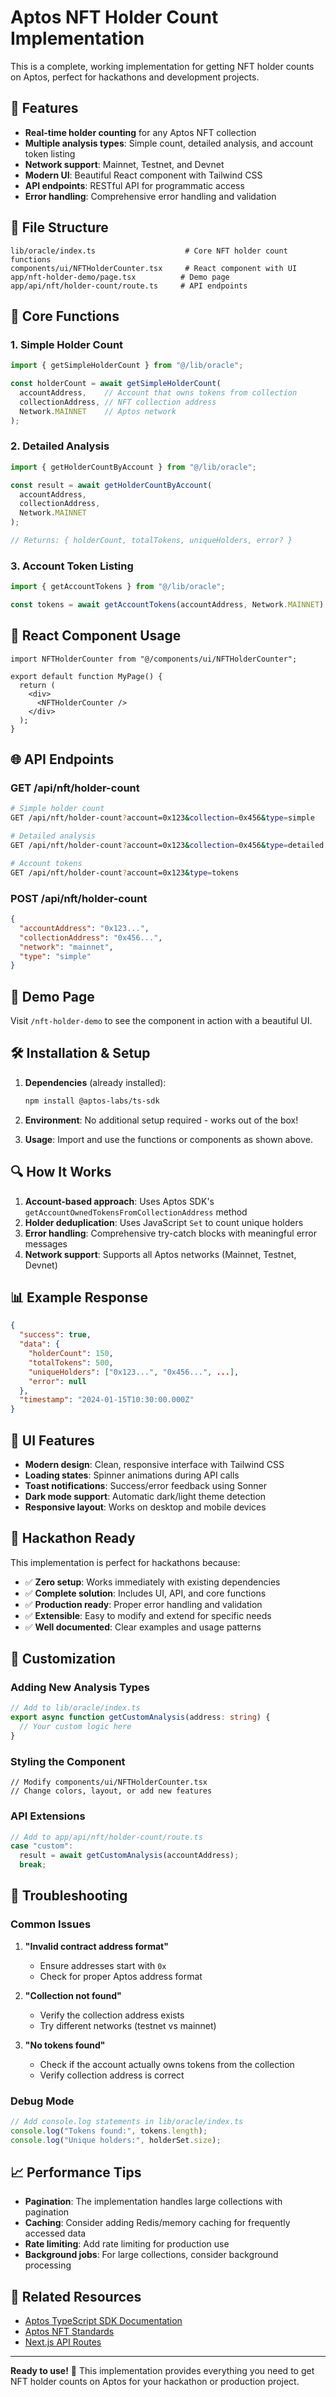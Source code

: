 # Aptos NFT Holder Count Implementation

This is a complete, working implementation for getting NFT holder counts on Aptos, perfect for hackathons and development projects.

## 🚀 Features

- **Real-time holder counting** for any Aptos NFT collection
- **Multiple analysis types**: Simple count, detailed analysis, and account token listing
- **Network support**: Mainnet, Testnet, and Devnet
- **Modern UI**: Beautiful React component with Tailwind CSS
- **API endpoints**: RESTful API for programmatic access
- **Error handling**: Comprehensive error handling and validation

## 📁 File Structure

```
lib/oracle/index.ts                    # Core NFT holder count functions
components/ui/NFTHolderCounter.tsx     # React component with UI
app/nft-holder-demo/page.tsx          # Demo page
app/api/nft/holder-count/route.ts     # API endpoints
```

## 🔧 Core Functions

### 1. Simple Holder Count
```typescript
import { getSimpleHolderCount } from "@/lib/oracle";

const holderCount = await getSimpleHolderCount(
  accountAddress,    // Account that owns tokens from collection
  collectionAddress, // NFT collection address
  Network.MAINNET    // Aptos network
);
```

### 2. Detailed Analysis
```typescript
import { getHolderCountByAccount } from "@/lib/oracle";

const result = await getHolderCountByAccount(
  accountAddress,
  collectionAddress,
  Network.MAINNET
);

// Returns: { holderCount, totalTokens, uniqueHolders, error? }
```

### 3. Account Token Listing
```typescript
import { getAccountTokens } from "@/lib/oracle";

const tokens = await getAccountTokens(accountAddress, Network.MAINNET);
```

## 🎨 React Component Usage

```tsx
import NFTHolderCounter from "@/components/ui/NFTHolderCounter";

export default function MyPage() {
  return (
    <div>
      <NFTHolderCounter />
    </div>
  );
}
```

## 🌐 API Endpoints

### GET /api/nft/holder-count
```bash
# Simple holder count
GET /api/nft/holder-count?account=0x123&collection=0x456&type=simple

# Detailed analysis
GET /api/nft/holder-count?account=0x123&collection=0x456&type=detailed

# Account tokens
GET /api/nft/holder-count?account=0x123&type=tokens
```

### POST /api/nft/holder-count
```json
{
  "accountAddress": "0x123...",
  "collectionAddress": "0x456...",
  "network": "mainnet",
  "type": "simple"
}
```

## 🎯 Demo Page

Visit `/nft-holder-demo` to see the component in action with a beautiful UI.

## 🛠️ Installation & Setup

1. **Dependencies** (already installed):
   ```bash
   npm install @aptos-labs/ts-sdk
   ```

2. **Environment**: No additional setup required - works out of the box!

3. **Usage**: Import and use the functions or components as shown above.

## 🔍 How It Works

1. **Account-based approach**: Uses Aptos SDK's `getAccountOwnedTokensFromCollectionAddress` method
2. **Holder deduplication**: Uses JavaScript `Set` to count unique holders
3. **Error handling**: Comprehensive try-catch blocks with meaningful error messages
4. **Network support**: Supports all Aptos networks (Mainnet, Testnet, Devnet)

## 📊 Example Response

```json
{
  "success": true,
  "data": {
    "holderCount": 150,
    "totalTokens": 500,
    "uniqueHolders": ["0x123...", "0x456...", ...],
    "error": null
  },
  "timestamp": "2024-01-15T10:30:00.000Z"
}
```

## 🎨 UI Features

- **Modern design**: Clean, responsive interface with Tailwind CSS
- **Loading states**: Spinner animations during API calls
- **Toast notifications**: Success/error feedback using Sonner
- **Dark mode support**: Automatic dark/light theme detection
- **Responsive layout**: Works on desktop and mobile devices

## 🚀 Hackathon Ready

This implementation is perfect for hackathons because:

- ✅ **Zero setup**: Works immediately with existing dependencies
- ✅ **Complete solution**: Includes UI, API, and core functions
- ✅ **Production ready**: Proper error handling and validation
- ✅ **Extensible**: Easy to modify and extend for specific needs
- ✅ **Well documented**: Clear examples and usage patterns

## 🔧 Customization

### Adding New Analysis Types
```typescript
// Add to lib/oracle/index.ts
export async function getCustomAnalysis(address: string) {
  // Your custom logic here
}
```

### Styling the Component
```tsx
// Modify components/ui/NFTHolderCounter.tsx
// Change colors, layout, or add new features
```

### API Extensions
```typescript
// Add to app/api/nft/holder-count/route.ts
case "custom":
  result = await getCustomAnalysis(accountAddress);
  break;
```

## 🐛 Troubleshooting

### Common Issues

1. **"Invalid contract address format"**
   - Ensure addresses start with `0x`
   - Check for proper Aptos address format

2. **"Collection not found"**
   - Verify the collection address exists
   - Try different networks (testnet vs mainnet)

3. **"No tokens found"**
   - Check if the account actually owns tokens from the collection
   - Verify collection address is correct

### Debug Mode
```typescript
// Add console.log statements in lib/oracle/index.ts
console.log("Tokens found:", tokens.length);
console.log("Unique holders:", holderSet.size);
```

## 📈 Performance Tips

- **Pagination**: The implementation handles large collections with pagination
- **Caching**: Consider adding Redis/memory caching for frequently accessed data
- **Rate limiting**: Add rate limiting for production use
- **Background jobs**: For large collections, consider background processing

## 🔗 Related Resources

- [Aptos TypeScript SDK Documentation](https://aptos.dev/sdks/ts-sdk/)
- [Aptos NFT Standards](https://aptos.dev/concepts/coin-and-token/aptos-coin/)
- [Next.js API Routes](https://nextjs.org/docs/api-routes/introduction)

---

**Ready to use!** 🎉 This implementation provides everything you need to get NFT holder counts on Aptos for your hackathon or production project. 